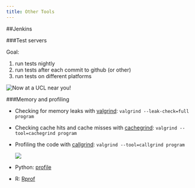 ```yaml
---
title: Other Tools
---
```


##Jenkins

###Test servers

Goal: 

1. run tests nightly
2. run tests after each commit to github (or other)
3. run tests on different platforms

![Now at a UCL near you!](session03/figures/jenkins)


###Memory and profiling

* Checking for memory leaks with [valgrind](http://valgrind.org/):
  `valgrind --leak-check=full program`
* Checking cache hits and cache misses with
  [cachegrind](http://valgrind.org/docs/manual/cg-manual.html):
  `valgrind --tool=cachegrind program`
* Profiling the code with [callgrind](http://valgrind.org/docs/manual/cl-manual.html):
  `valgrind --tool=callgrind program`

    ![](session03/figures/callgrind)
 
* Python: [profile](http://docs.python.org/2/library/profile.html)
* R: [Rprof](http://stat.ethz.ch/R-manual/R-devel/library/utils/html/Rprof.html)

